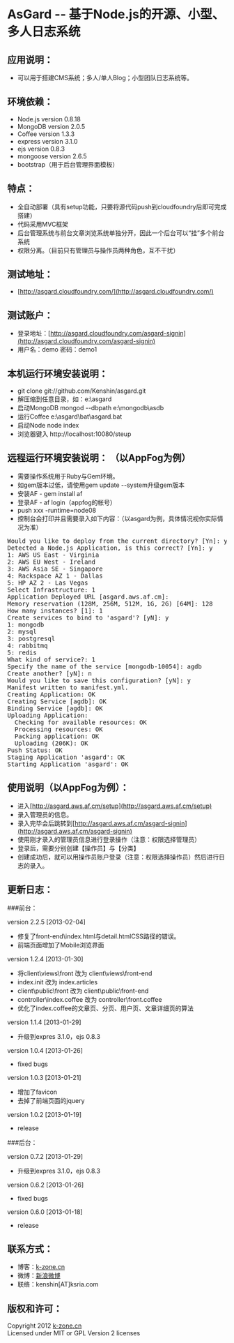 AsGard -- 基于Node.js的开源、小型、多人日志系统
======

## 应用说明：  
* 可以用于搭建CMS系统；多人/单人Blog；小型团队日志系统等。

## 环境依赖：  
* Node.js  version 0.8.18
* MongoDB  version 2.0.5
* Coffee   version 1.3.3
* express  version 3.1.0
* ejs      version 0.8.3
* mongoose version 2.6.5
* bootstrap（用于后台管理界面模板）

## 特点：  
* 全自动部署（具有setup功能，只要将源代码push到cloudfoundry后即可完成搭建）
* 代码采用MVC框架
* 后台管理系统与前台文章浏览系统单独分开，因此一个后台可以“挂”多个前台系统
* 权限分离。（目前只有管理员与操作员两种角色，互不干扰）

## 测试地址：  
* [http://asgard.cloudfoundry.com/](http://asgard.cloudfoundry.com/)

## 测试账户：  
* 登录地址：[http://asgard.cloudfoundry.com/asgard-signin](http://asgard.cloudfoundry.com/asgard-signin)
* 用户名：demo    密码：demo1

## 本机运行环境安装说明：  
* git clone git://github.com/Kenshin/asgard.git
* 解压缩到任意目录，如：e:\asgard
* 启动MongoDB mongod --dbpath e:\mongodb\asdb
* 运行Coffee e:\asgard\bat\asgard.bat
* 启动Node node index
* 浏览器键入 http://localhost:10080/steup

## 远程运行环境安装说明： （以AppFog为例） 
* 需要操作系统用于Ruby与Gem环境。
* 如gem版本过低，请使用gem update --system升级gem版本
* 安装AF - gem install af
* 登录AF - af login（appfog的帐号）
* push xxx -runtime=node08
* 控制台会打印并且需要录入如下内容：（以asgard为例，具体情况视你实际情况为准）
<pre>
Would you like to deploy from the current directory? [Yn]: y
Detected a Node.js Application, is this correct? [Yn]: y
1: AWS US East - Virginia
2: AWS EU West - Ireland
3: AWS Asia SE - Singapore
4: Rackspace AZ 1 - Dallas
5: HP AZ 2 - Las Vegas
Select Infrastructure: 1
Application Deployed URL [asgard.aws.af.cm]:
Memory reservation (128M, 256M, 512M, 1G, 2G) [64M]: 128
How many instances? [1]: 1
Create services to bind to 'asgard'? [yN]: y
1: mongodb
2: mysql
3: postgresql
4: rabbitmq
5: redis
What kind of service?: 1
Specify the name of the service [mongodb-10054]: agdb
Create another? [yN]: n
Would you like to save this configuration? [yN]: y
Manifest written to manifest.yml.
Creating Application: OK
Creating Service [agdb]: OK
Binding Service [agdb]: OK
Uploading Application:
  Checking for available resources: OK
  Processing resources: OK
  Packing application: OK
  Uploading (206K): OK
Push Status: OK
Staging Application 'asgard': OK
Starting Application 'asgard': OK
</pre>

## 使用说明（以AppFog为例）：  
* 进入[http://asgard.aws.af.cm/setup](http://asgard.aws.af.cm/setup)
* 录入管理员的信息。
* 录入完毕会后跳转到[http://asgard.aws.af.cm/asgard-signin](http://asgard.aws.af.cm/asgard-signin)
* 使用刚才录入的管理员信息进行登录操作（注意：权限选择管理员）
* 登录后，需要分别创建【操作员】与【分类】
* 创建成功后，就可以用操作员账户登录（注意：权限选择操作员）然后进行日志的录入。

## 更新日志：  

###前台：

version 2.2.5 [2013-02-04]
* 修复了front-end\index.html与detail.htmlCSS路径的错误。
* 前端页面增加了Mobile浏览界面

version 1.2.4 [2013-01-30]
* 将client\views\front 改为 client\views\front-end
* index.init 改为 index.articles
* client\public\front 改为 client\public\front-end
* controller\index.coffee 改为 controller\front.coffee
* 优化了index.coffee的文章页、分页、用户页、文章详细页的算法

version 1.1.4 [2013-01-29]
* 升级到expres 3.1.0，ejs 0.8.3  

version 1.0.4 [2013-01-26]
* fixed bugs

version 1.0.3 [2013-01-21]
* 增加了favicon
* 去掉了前端页面的jquery

version 1.0.2 [2013-01-19]
* release

###后台：

version 0.7.2 [2013-01-29]
* 升级到expres 3.1.0，ejs 0.8.3  

version 0.6.2 [2013-01-26]
* fixed bugs  

version 0.6.0 [2013-01-18]
* release

## 联系方式：
* 博客：[k-zone.cn](http://www.k-zone.cn/zblog)
* 微博：[新浪微博](http://weibo.com/23784148)
* 联络：kenshin[AT]ksria.com

## 版权和许可：
Copyright 2012 [k-zone.cn](http://www.k-zone.cn/zblog)  
Licensed under MIT or GPL Version 2 licenses